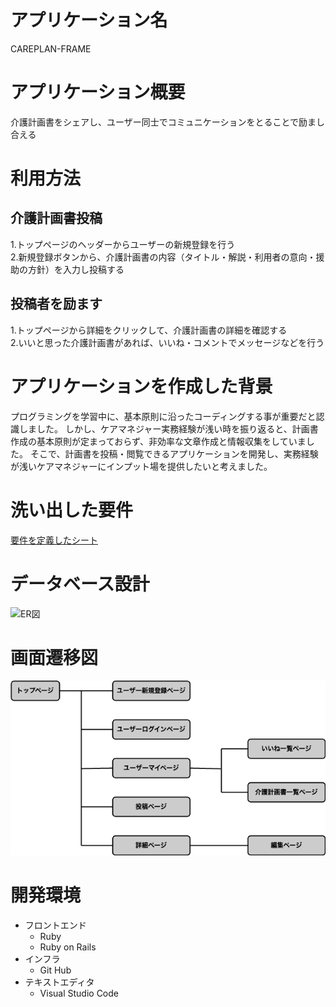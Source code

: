 # アプリケーション名
CAREPLAN-FRAME

# アプリケーション概要
介護計画書をシェアし、ユーザー同士でコミュニケーションをとることで励まし合える

# 利用方法
## 介護計画書投稿
1.トップページのヘッダーからユーザーの新規登録を行う  
2.新規登録ボタンから、介護計画書の内容（タイトル・解説・利用者の意向・援助の方針）を入力し投稿する  

## 投稿者を励ます
1.トップページから詳細をクリックして、介護計画書の詳細を確認する  
2.いいと思った介護計画書があれば、いいね・コメントでメッセージなどを行う

# アプリケーションを作成した背景
プログラミングを学習中に、基本原則に沿ったコーディングする事が重要だと認識しました。
しかし、ケアマネジャー実務経験が浅い時を振り返ると、計画書作成の基本原則が定まっておらず、非効率な文章作成と情報収集をしていました。
そこで、計画書を投稿・閲覧できるアプリケーションを開発し、実務経験が浅いケアマネジャーにインプット場を提供したいと考えました。

# 洗い出した要件
[要件を定義したシート](https://docs.google.com/spreadsheets/d/1pVzzND62P_e_ogERzu7N9Ayv4SeMqQrtdltsYSqc4ms/edit#gid=665557150)

# データベース設計
![ER図](careplan-frame_ER図.png)

# 画面遷移図
![画面遷移図](careplan-frame_画面遷移図.png)

# 開発環境
- フロントエンド  
  - Ruby
  - Ruby on Rails
- インフラ
  - Git Hub
- テキストエディタ
  - Visual Studio Code